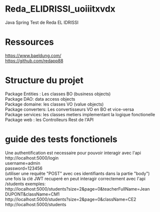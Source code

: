 # Reda_ELIDRISSI_uoiiitxvdx
Java Spring Test de Reda EL IDRISSI  
# Ressources
https://www.baeldung.com/  
https://github.com/redapp88
# Structure du projet
Package Entities : Les classes BO (business objects)  
Package DAO: data access objects  
Package domaine: les classes VO (value objects)  
Package converters: Les convertisseurs VO en BO et vice-versa  
Package services: les classes metiers implementant la logique fonctionelle  
Package web : les Controlleurs Rest de l'API  
# guide des tests fonctionels
Une authentification est necessaire pour pouvoir interagir avec l'api  
http://localhost:5000/login  
username=admin  
password=123456  
(utiliser une requête "POST" avec ces identifiants dans la partie "body")    
une fois la clé JWT recuperé en peut interagir correctement avec l'api /students
exemples:  
http://localhost:5000/students?size=2&page=0&teacherFullName=Jean DUPONT&className=CM1  
http://localhost:5000/students?size=2&page=0&className=CE2  
http://localhost:5000/students  
